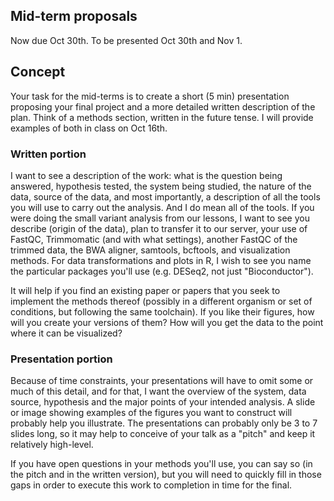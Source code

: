 ## Mid-term proposals

Now due Oct 30th. To be presented Oct 30th and Nov 1.

## Concept

Your task for the mid-terms is to create a short (5 min) presentation proposing your final project and a more detailed written description of the plan. Think of a methods section, written in the future tense. I will provide examples of both in class on Oct 16th.

### Written portion
I want to see a description of the work: what is the question being answered, hypothesis tested, the system being studied, the nature of the data, source of the data, and most importantly, a description of all the tools you will use to carry out the analysis. And I do mean all of the tools. If you were doing the small variant analysis from our lessons, I want to see you describe (origin of the data), plan to transfer it to our server, your use of FastQC, Trimmomatic (and with what settings), another FastQC of the trimmed data, the BWA aligner, samtools, bcftools, and visualization methods. For data transformations and plots in R, I wish to see you name the particular packages you'll use (e.g. DESeq2, not just "Bioconductor").

It will help if you find an existing paper or papers that you seek to implement the methods thereof (possibly in a different organism or set of conditions, but following the same toolchain). If you like their figures, how will you create your versions of them? How will you get the data to the point where it can be visualized?

### Presentation portion

Because of time constraints, your presentations will have to omit some or much of this detail, and for that, I want the overview of the system, data source, hypothesis and the major points of your intended analysis. A slide or image showing examples of the figures you want to construct will probably help you illustrate. The presentations can probably only be 3 to 7 slides long, so it may help to conceive of your talk as a "pitch" and keep it relatively high-level.

If you have open questions in your methods you'll use, you can say so (in the pitch and in the written version), but you will need to quickly fill in those gaps in order to execute this work to completion in time for the final.
